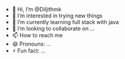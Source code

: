 - 👋 Hi, I’m @Diljithmk
- 👀 I’m interested in trying new things
- 🌱 I’m currently learning full stack with java
- 💞️ I’m looking to collaborate on ...
- 📫 How to reach me 
- 😄 Pronouns: ...
- ⚡ Fun fact: ...

<!---
Diljithmk/Diljithmk is a ✨ special ✨ repository because its `README.md` (this file) appears on your GitHub profile.
You can click the Preview link to take a look at your changes.
--->
